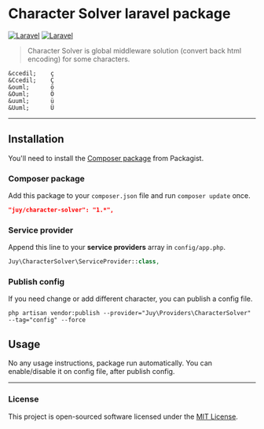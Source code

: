 # Character Solver laravel package

[![Laravel](https://img.shields.io/badge/Laravel-5.1-orange.svg?style=flat-square)](http://laravel.com) [![Laravel](https://img.shields.io/badge/Laravel-5.2-orange.svg?style=flat-square)](http://laravel.com)

> Character Solver is global middleware solution (convert back html encoding) for some characters.

```
&ccedil;    ç
&Ccedil;    Ç
&ouml;      ö
&Ouml;      Ö
&uuml;      ü
&Uuml;      Ü
```

----------

## Installation

You'll need to install the [Composer package](https://packagist.org/packages/juy/character-solver) from Packagist.

### Composer package

Add this package to your `composer.json` file and run `composer update` once.

```json
"juy/character-solver": "1.*",
```

### Service provider

Append this line to your **service providers** array in `config/app.php`.

```php
Juy\CharacterSolver\ServiceProvider::class,
```

### Publish config
If you need change or add different character, you can publish a config file.

```
php artisan vendor:publish --provider="Juy\Providers\CharacterSolver" --tag="config" --force
```

## Usage

No any usage instructions, package run automatically. You can enable/disable it on config file, after publish config.

----------

### License
This project is open-sourced software licensed under the [MIT License](LICENSE.txt).
